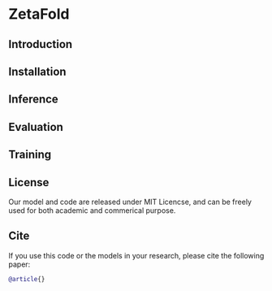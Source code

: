# ZetaFold

## Introduction

## Installation

## Inference

## Evaluation

## Training

## License

Our model and code are released under MIT Licencse, and can be freely used for both academic and commerical purpose.

## Cite

If you use this code or the models in your research, please cite the following paper:

```bibtex
@article{}
```
